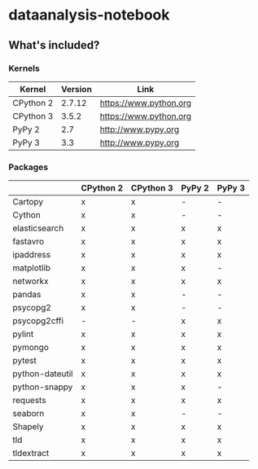 # dataanalysis-notebook

## What's included?

### Kernels
| Kernel | Version | Link |
| --- | --- | --- |
| CPython 2 | 2.7.12 | https://www.python.org |
| CPython 3 | 3.5.2 | https://www.python.org |
| PyPy 2 | 2.7 | http://www.pypy.org |
| PyPy 3 | 3.3 | http://www.pypy.org |

### Packages
|                | CPython 2 | CPython 3 | PyPy 2 | PyPy 3 | 
| -------------- | --------- | --------- | ------ | ------ |
| Cartopy         | x | x | - | - |
| Cython          | x | x | - | - |
| elasticsearch   | x | x | x | x |
| fastavro        | x | x | x | x |
| ipaddress       | x | x | x | x |
| matplotlib      | x | x | x | - |
| networkx        | x | x | x | x |
| pandas          | x | x | - | - |
| psycopg2        | x | x | - | - |
| psycopg2cffi    | - | - | x | x |
| pylint          | x | x | x | x |
| pymongo         | x | x | x | x |
| pytest          | x | x | x | x |
| python-dateutil | x | x | x | x |
| python-snappy   | x | x | x | - |
| requests        | x | x | x | x |
| seaborn         | x | x | - | - |
| Shapely         | x | x | x | x |
| tld             | x | x | x | x |
| tldextract      | x | x | x | x |

